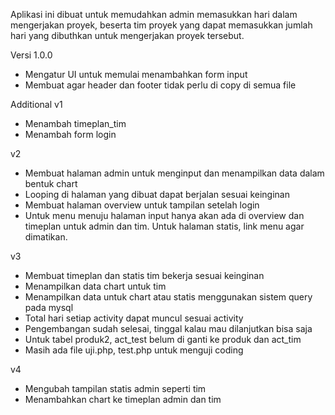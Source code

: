 Aplikasi ini dibuat untuk memudahkan admin memasukkan hari dalam mengerjakan proyek, beserta tim proyek yang dapat memasukkan jumlah hari yang dibuthkan untuk mengerjakan proyek tersebut.


Versi 1.0.0
- Mengatur UI untuk memulai menambahkan form input
- Membuat agar header dan footer tidak perlu di copy di semua file

Additional
v1
- Menambah timeplan_tim
- Menambah form login

v2
- Membuat halaman admin untuk menginput dan menampilkan data dalam bentuk chart
- Looping di halaman yang dibuat dapat berjalan sesuai keinginan
- Membuat halaman overview untuk tampilan setelah login
- Untuk menu menuju halaman input hanya akan ada di overview dan timeplan untuk admin dan tim. Untuk halaman statis, link menu agar dimatikan.

v3
- Membuat timeplan dan statis tim bekerja sesuai keinginan
- Menampilkan data chart untuk tim
- Menampilkan data untuk chart atau statis menggunakan sistem query pada mysql
- Total hari setiap activity dapat muncul sesuai activity
- Pengembangan sudah selesai, tinggal kalau mau dilanjutkan bisa saja
- Untuk tabel produk2, act_test belum di ganti ke produk dan act_tim
- Masih ada file uji.php, test.php untuk menguji coding

v4
- Mengubah tampilan statis admin seperti tim
- Menambahkan chart ke timeplan admin dan tim
